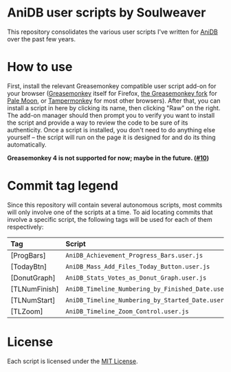 # AniDB user scripts by Soulweaver

This repository consolidates the various user scripts I've written for [AniDB](https://anidb.net/) over the past
few years.

# How to use

First, install the relevant Greasemonkey compatible user script add-on for your browser
([Greasemonkey](https://addons.mozilla.org/en-US/firefox/addon/greasemonkey/) itself for Firefox,
[the Greasemonkey fork](https://github.com/janekptacijarabaci/greasemonkey/releases) for [Pale Moon](https://www.palemoon.org/),
or [Tampermonkey](https://chrome.google.com/webstore/detail/tampermonkey/dhdgffkkebhmkfjojejmpbldmpobfkfo?hl=en)
for most other browsers). After that, you can install a script in here by clicking its name, then clicking
"Raw" on the right. The add-on manager should then prompt you to verify you want to install the script and provide a
way to review the code to be sure of its authenticity. Once a script is installed, you don't need to do anything else
yourself – the script will run on the page it is designed for and do its thing automatically.

**Greasemonkey 4 is not supported for now; maybe in the future. ([#10](https://github.com/soulweaver91/anidb-user-scripts/issues/10))**

# Commit tag legend

Since this repository will contain several autonomous scripts, most commits will only involve one of the scripts at
a time. To aid locating commits that involve a specific script, the following tags will be used for each of them
respectively:

| Tag             | Script                                                                |
| :---            | :---                                                                  |
| \[ProgBars\]    | `AniDB_Achievement_Progress_Bars.user.js`                             |
| \[TodayBtn\]    | `AniDB_Mass_Add_Files_Today_Button.user.js`                           |
| \[DonutGraph\]  | `AniDB_Stats_Votes_as_Donut_Graph.user.js`                            |
| \[TLNumFinish\] | `AniDB_Timeline_Numbering_by_Finished_Date.user.js`                   |
| \[TLNumStart\]  | `AniDB_Timeline_Numbering_by_Started_Date.user.js`                    |
| \[TLZoom\]      | `AniDB_Timeline_Zoom_Control.user.js`                                 |

# License

Each script is licensed under the [MIT License](https://opensource.org/licenses/MIT).
